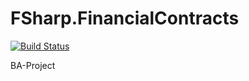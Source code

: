 # FSharp.FinancialContracts
[![Build Status](https://travis-ci.org/frederikreher/FSharp.FinancialContracts.svg?branch=initial-implementaion-observable)](https://travis-ci.org/frederikreher/FSharp.FinancialContracts)

BA-Project
